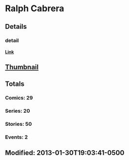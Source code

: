 # Ralph  Cabrera 
## Details
### detail
#### [Link](http://marvel.com/comics/creators/3074/ralph_cabrera?utm_campaign=apiRef&utm_source=225578a89fc76f3d20fbffda5d17a88d)
## [Thumbnail](http://i.annihil.us/u/prod/marvel/i/mg/b/40/image_not_available.jpg)
## Totals
### Comics: 29
### Series: 20
### Stories: 50
### Events: 2
## Modified: 2013-01-30T19:03:41-0500